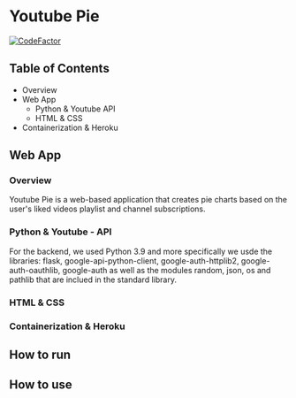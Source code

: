 # Youtube Pie

[![CodeFactor](https://www.codefactor.io/repository/github/nickgreen99/youtube-pie/badge)](https://www.codefactor.io/repository/github/nickgreen99/youtube-pie)

## Table of Contents
* Overview
* Web App
  - Python & Youtube API
  - HTML & CSS
* Containerization & Heroku

## Web App

### Overview
Youtube Pie is a web-based application that creates pie charts based on the user's liked videos playlist and channel subscriptions. 

### Python & Youtube - API
For the backend, we used Python 3.9 and more specifically we usde the libraries: flask, google-api-python-client, google-auth-httplib2, google-auth-oauthlib, google-auth as well as the modules random, json, os and pathlib that are inclued in the standard library.

### HTML & CSS

### Containerization & Heroku

## How to run

## How to use

